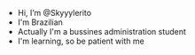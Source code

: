 -  Hi, I’m @Skyyylerito
-  I'm Brazilian
-  Actually I'm a bussines administration student
-  I'm learning, so be patient with me
 



